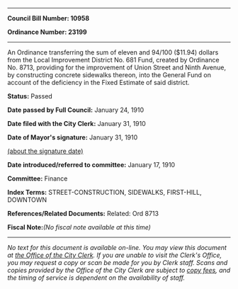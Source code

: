

********

**Council Bill Number: 10958**
   
**Ordinance Number: 23199**
********

 An Ordinance transferring the sum of eleven and 94/100 ($11.94) dollars from the Local Improvement District No. 681 Fund, created by Ordinance No. 8713, providing for the improvement of Union Street and Ninth Avenue, by constructing concrete sidewalks thereon, into the General Fund on account of the deficiency in the Fixed Estimate of said district.

**Status:** Passed
   
**Date passed by Full Council:** January 24, 1910
   
**Date filed with the City Clerk:** January 31, 1910
   
**Date of Mayor's signature:** January 31, 1910
   
[(about the signature date)](/~public/approvaldate.htm)
   
   
   
**Date introduced/referred to committee:** January 17, 1910
   
**Committee:** Finance
   
   
**Index Terms:** STREET-CONSTRUCTION, SIDEWALKS, FIRST-HILL, DOWNTOWN

**References/Related Documents:** Related: Ord 8713

**Fiscal Note:**_(No fiscal note available at this time)_
********

_No text for this document is available on-line. You may view this document at [the Office of the City Clerk](http://www.seattle.gov/leg/clerk/contactUs.htm). If you are unable to visit the Clerk's Office, you may request a copy or scan be made for you by Clerk staff. Scans and copies provided by the Office of the City Clerk are subject to [copy fees](http://clerk.seattle.gov/~public/clerkfees.htm), and the timing of service is dependent on the availability of staff._

